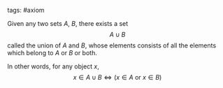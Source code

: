 tags: #axiom 

Given any two sets $A$, $B$, there exists a set
$$ A \cup B$$
called the union of $A$ and $B$, whose elements consists of all the elements which belong to $A$ or $B$ or both.

In other words, for any object $x$,
$$x \in A \cup B \iff (x \in A\ \text{or}\ x \in B)$$

